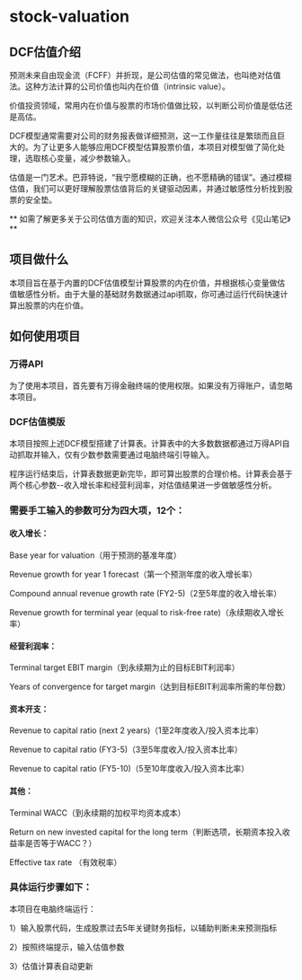 # stock-valuation

## DCF估值介绍
预测未来自由现金流（FCFF）并折现，是公司估值的常见做法，也叫绝对估值法。这种方法计算的公司价值也叫内在价值（intrinsic value）。

价值投资领域，常用内在价值与股票的市场价值做比较，以判断公司价值是低估还是高估。

DCF模型通常需要对公司的财务报表做详细预测，这一工作量往往是繁琐而且巨大的。为了让更多人能够应用DCF模型估算股票价值，本项目对模型做了简化处理，选取核心变量，减少参数输入。

估值是一门艺术。巴菲特说，“我宁愿模糊的正确，也不愿精确的错误”。通过模糊估值，我们可以更好理解股票估值背后的关键驱动因素，并通过敏感性分析找到股票的安全垫。

** 如需了解更多关于公司估值方面的知识，欢迎关注本人微信公众号《见山笔记》**

## 项目做什么

本项目旨在基于内置的DCF估值模型计算股票的内在价值，并根据核心变量做估值敏感性分析。由于大量的基础财务数据通过api抓取，你可通过运行代码快速计算出股票的内在价值。

## 如何使用项目

### 万得API

为了使用本项目，首先要有万得金融终端的使用权限。如果没有万得账户，请忽略本项目。

### DCF估值模版

本项目按照上述DCF模型搭建了计算表。计算表中的大多数数据都通过万得API自动抓取并输入，仅有少数参数需要通过电脑终端引导输入。

程序运行结束后，计算表数据更新完毕，即可算出股票的合理价格。计算表会基于两个核心参数--收入增长率和经营利润率，对估值结果进一步做敏感性分析。

### 需要手工输入的参数可分为四大项，12个：

#### 收入增长：

Base year for valuation（用于预测的基准年度）

Revenue growth for year 1 forecast（第一个预测年度的收入增长率）

Compound annual revenue growth rate (FY2-5)（2至5年度的收入增长率）

Revenue growth for terminal year (equal to risk-free rate)（永续期收入增长率）

#### 经营利润率：

Terminal target EBIT margin（到永续期为止的目标EBIT利润率）

Years of convergence for target margin（达到目标EBIT利润率所需的年份数）

#### 资本开支：

Revenue to capital ratio (next 2 years)（1至2年度收入/投入资本比率）

Revenue to capital ratio (FY3-5)（3至5年度收入/投入资本比率）

Revenue to capital ratio (FY5-10)（5至10年度收入/投入资本比率）

#### 其他：

Terminal WACC（到永续期的加权平均资本成本）

Return on new invested capital for the long term（判断选项，长期资本投入收益率是否等于WACC？）

Effective tax rate （有效税率）

### 具体运行步骤如下：

本项目在电脑终端运行：

1）输入股票代码，生成股票过去5年关键财务指标，以辅助判断未来预测指标

2）按照终端提示，输入估值参数

3）估值计算表自动更新

